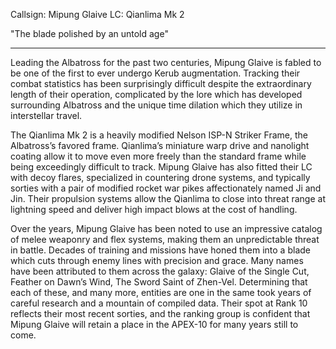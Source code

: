Callsign: Mipung Glaive
LC: Qianlima Mk 2

"The blade polished by an untold age"

---

Leading the Albatross for the past two centuries, Mipung Glaive is fabled to be one of the first to ever undergo Kerub augmentation. Tracking their combat statistics has been surprisingly difficult despite the extraordinary length of their operation, complicated by the lore which has developed surrounding Albatross and the unique time dilation which they utilize in interstellar travel. 

The Qianlima Mk 2 is a heavily modified Nelson ISP-N Striker Frame, the Albatross’s favored frame. Qianlima’s miniature warp drive and nanolight coating allow it to move even more freely than the standard frame while being exceedingly difficult to track. Mipung Glaive has also fitted their LC with decoy flares, specialized in countering drone systems, and typically sorties with a pair of modified rocket war pikes affectionately named Ji and Jin. Their propulsion systems allow the Qianlima to close into threat range at lightning speed and deliver high impact blows at the cost of handling.   

Over the years, Mipung Glaive has been noted to use an impressive catalog of melee weaponry and flex systems, making them an unpredictable threat in battle. Decades of training and missions have honed them into a blade which cuts through enemy lines with precision and grace. Many names have been attributed to them across the galaxy: Glaive of the Single Cut,  Feather on Dawn’s Wind, The Sword Saint of Zhen-Vel. Determining that each of these, and many more, entities are one in the same took years of careful research and a mountain of compiled data. Their spot at Rank 10 reflects their most recent sorties, and the ranking group is confident that Mipung Glaive will retain a place in the APEX-10 for many years still to come.